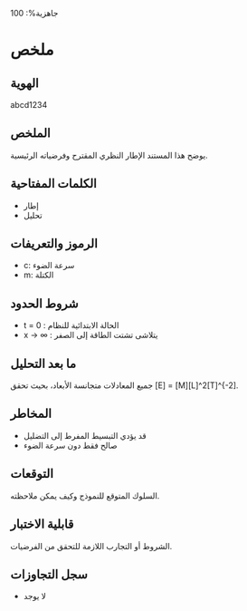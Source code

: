 <!-- mandatory fields: ready_percent, abstract, keywords, nomenclature, core_equations, boundary_conditions, dimensional_analysis, limitations_risks, preliminary_references, identity -->

جاهزية%: 100

# ملخص

## الهوية
abcd1234

## الملخص
يوضح هذا المستند الإطار النظري المقترح وفرضياته الرئيسية.

## الكلمات المفتاحية
- إطار
- تحليل

## الرموز والتعريفات
- c: سرعة الضوء
- m: الكتلة

## شروط الحدود
- t = 0 : الحالة الابتدائية للنظام
- x -> ∞ : يتلاشى تشتت الطاقة إلى الصفر

## ما بعد التحليل
جميع المعادلات متجانسة الأبعاد، بحيث تحقق [E] = [M][L]^2[T]^{-2].

## المخاطر
- قد يؤدي التبسيط المفرط إلى التضليل
- صالح فقط دون سرعة الضوء

## التوقعات
السلوك المتوقع للنموذج وكيف يمكن ملاحظته.

## قابلية الاختبار
الشروط أو التجارب اللازمة للتحقق من الفرضيات.

## سجل التجاوزات
- لا يوجد
